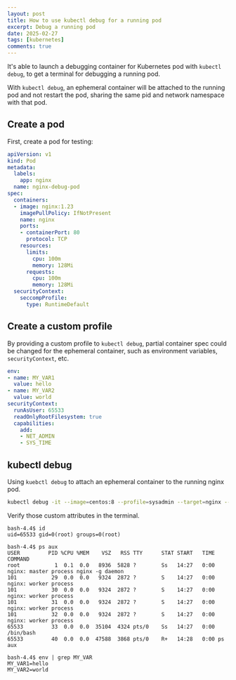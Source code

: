 ```yaml
---
layout: post
title: How to use kubectl debug for a running pod
excerpt: Debug a running pod
date: 2025-02-27
tags: [kubernetes]
comments: true
---
```


It's able to launch a debugging container for Kubernetes pod with `kubectl debug`, to get a terminal for debugging a running pod.

With `kubectl debug`, an ephemeral container will be attached to the running pod and not restart the pod, sharing the same pid and network namespace with that pod.

## Create a pod

First, create a pod for testing:

```yaml
apiVersion: v1
kind: Pod
metadata:
  labels:
    app: nginx
  name: nginx-debug-pod
spec:
  containers:
  - image: nginx:1.23
    imagePullPolicy: IfNotPresent
    name: nginx
    ports:
    - containerPort: 80
      protocol: TCP
    resources: 
      limits:
        cpu: 100m
        memory: 128Mi
      requests:
        cpu: 100m
        memory: 128Mi
  securityContext:
    seccompProfile:
      type: RuntimeDefault
```

## Create a custom profile

By providing a custom profile to `kubectl debug`, partial container spec could be changed for the ephemeral container, such as environment variables, `securityContext`, etc.

```yaml
env:
- name: MY_VAR1
  value: hello
- name: MY_VAR2
  value: world
securityContext:
  runAsUser: 65533
  readOnlyRootFilesystem: true
  capabilities:
    add:
    - NET_ADMIN
    - SYS_TIME
```

## kubectl debug

Using `kuebctl debug` to attach an ephemeral container to the running nginx pod.

```bash
kubectl debug -it --image=centos:8 --profile=sysadmin --target=nginx --custom=custom-profile.yaml nginx-debug-pod
```

Verify those custom attributes in the terminal.

```shell
bash-4.4$ id
uid=65533 gid=0(root) groups=0(root)

bash-4.4$ ps aux
USER         PID %CPU %MEM    VSZ   RSS TTY      STAT START   TIME COMMAND
root           1  0.1  0.0   8936  5828 ?        Ss   14:27   0:00 nginx: master process nginx -g daemon 
101           29  0.0  0.0   9324  2872 ?        S    14:27   0:00 nginx: worker process
101           30  0.0  0.0   9324  2872 ?        S    14:27   0:00 nginx: worker process
101           31  0.0  0.0   9324  2872 ?        S    14:27   0:00 nginx: worker process
101           32  0.0  0.0   9324  2872 ?        S    14:27   0:00 nginx: worker process
65533         33  0.0  0.0  35104  4324 pts/0    Ss   14:27   0:00 /bin/bash
65533         40  0.0  0.0  47588  3868 pts/0    R+   14:28   0:00 ps aux

bash-4.4$ env | grep MY_VAR
MY_VAR1=hello
MY_VAR2=world
```
